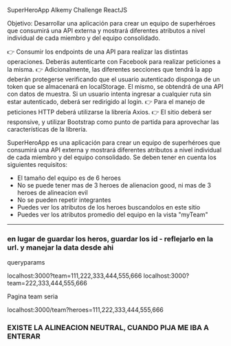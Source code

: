 SuperHeroApp
Alkemy Challenge ReactJS

Objetivo: Desarrollar una aplicación para crear un equipo de superhéroes que consumirá una API externa y mostrará diferentes atributos a nivel individual de cada miembro y del equipo consolidado.

👉 Consumir los endpoints de una API para realizar las distintas operaciones. Deberás autenticarte con Facebook para realizar peticiones a la misma. 👉 Adicionalmente, las diferentes secciones que tendrá la app deberán protegerse verificando que el usuario autenticado disponga de un token que se almacenará en localStorage. El mismo, se obtendrá de una API con datos de muestra. Si un usuario intenta ingresar a cualquier ruta sin estar autenticado, deberá ser redirigido al login. 👉 Para el manejo de peticiones HTTP deberá utilizarse la librería Axios. 👉 El sitio deberá ser responsive, y utilizar Bootstrap como punto de partida para aprovechar las características de la librería.

SuperHeroApp es una aplicación para crear un equipo de superhéroes que consumirá una API externa y mostrará diferentes atributos a nivel individual de cada miembro y del equipo consolidado. Se deben tener en cuenta los siguientes requisitos:

- El tamaño del equipo es de 6 heroes
- No se puede tener mas de 3 heroes de alienacion good, ni mas de 3 heroes de alineacion evil
- No se pueden repetir integrantes
- Puedes ver los atributos de los heroes buscandolos en este sitio
- Puedes ver los atributos promedio del equipo en la vista "myTeam"

---

### en lugar de guardar los heros, guardar los id - reflejarlo en la url. y manejar la data desde ahi

queryparams

localhost:3000?team=111,222,333,444,555,666
localhost:3000?team=222,333,444,555,666

Pagina team seria

localhost:3000/team?heroes=111,222,333,444,555,666

### EXISTE LA ALINEACION NEUTRAL, CUANDO PIJA ME IBA A ENTERAR
